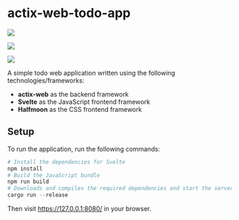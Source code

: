 # actix-web-todo-app

![](https://user-images.githubusercontent.com/45960387/153210881-040bc9f6-3c56-4dba-9cf8-88d2d74fc63b.png)

![](https://user-images.githubusercontent.com/45960387/153211051-0e538045-3019-46f0-afd4-ed4f998d632a.png)

![](https://user-images.githubusercontent.com/45960387/153211103-905a79ab-5599-4d4b-b03a-878d8d9db85e.png)

A simple todo web application written using the following technologies/frameworks:

- **actix-web** as the backend framework
- **Svelte** as the JavaScript frontend framework
- **Halfmoon** as the CSS frontend framework

## Setup

To run the application, run the following commands:

```powershell
# Install the dependencies for Svelte
npm install
# Build the JavaScript bundle
npm run build
# Downloads and compiles the required dependencies and start the server
cargo run --release
```

Then visit https://127.0.0.1:8080/ in your browser.
